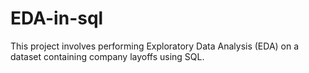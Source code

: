 # EDA-in-sql
This project involves performing Exploratory Data Analysis (EDA) on a dataset containing company layoffs using SQL.
